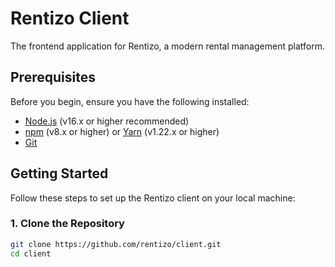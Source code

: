 # Rentizo Client

The frontend application for Rentizo, a modern rental management platform.

## Prerequisites

Before you begin, ensure you have the following installed:

- [Node.js](https://nodejs.org/) (v16.x or higher recommended)
- [npm](https://www.npmjs.com/) (v8.x or higher) or [Yarn](https://yarnpkg.com/) (v1.22.x or higher)
- [Git](https://git-scm.com/)

## Getting Started

Follow these steps to set up the Rentizo client on your local machine:

### 1. Clone the Repository

```bash
git clone https://github.com/rentizo/client.git
cd client
